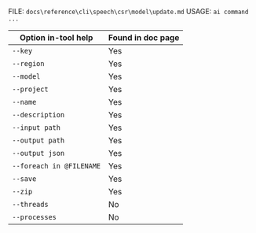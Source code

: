 ﻿FILE: `docs\reference\cli\speech\csr\model\update.md`
USAGE: `ai command ...`

| Option in-tool help | Found in doc page |
|---------------------|------------------|
| `--key` | Yes |
| `--region` | Yes |
| `--model` | Yes |
| `--project` | Yes |
| `--name` | Yes |
| `--description` | Yes |
| `--input path` | Yes |
| `--output path` | Yes |
| `--output json` | Yes |
| `--foreach in @FILENAME` | Yes |
| `--save` | Yes |
| `--zip` | Yes |
| `--threads` | No |
| `--processes` | No |
